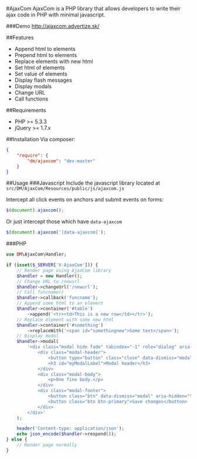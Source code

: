 #AjaxCom
AjaxCom is a PHP library that allows developers to write their ajax code in PHP with minimal javascript.

###Demo
http://ajaxcom.advertize.sk/

##Features
- Append html to elements
- Prepend html to elements
- Replace elements with new html
- Set html of elements
- Set value of elements
- Display flash messages
- Display modals
- Change URL
- Call functions

##Requirements
- PHP >= 5.3.3
- jQuery >= 1.7.x

##Installation
Via composer:

``` json
{
    "require": {
        "dm/ajaxcom": "dev-master"
    }
}
```

##Usage
###Javascript
Include the javascript library located at `src/DM/AjaxCom/Resources/public/js/ajaxcom.js`

Intercept all click events on anchors and submit events on forms:
``` javascript
$(document).ajaxcom();
```

Or just intercept those which have `data-ajaxcom`
``` javascript
$(document).ajaxcom('[data-ajaxcom]');
```

###PHP
``` php
use DM\AjaxCom\Handler;

if (isset($_SERVER['X-AjaxCom'])) {
    // Render page using AjaxCom library
    $handler = new Handler();
    // Change URL to /newurl
    $handler->changeUrl('/newurl');
    // Call funcname()
    $handler->callback('funcname');
    // Append some html to an element
    $handler->container('#table')
        ->append('<tr><td>This is a new row</td></tr>');
    // Replace element with some new html
    $handler->container('#something')
        ->replaceWith('<span id="somethingnew">Some text</span>');
    // Display modal
    $handler->modal(
        '<div class="modal hide fade" tabindex="-1" role="dialog" aria-labelledby="myModalLabel" aria-hidden="true">
            <div class="modal-header">
                <button type="button" class="close" data-dismiss="modal" aria-hidden="true">&times;</button>
                <h3 id="myModalLabel">Modal header</h3>
            </div>
            <div class="modal-body">
                <p>One fine body.</p>
            </div>
            <div class="modal-footer">
                <button class="btn" data-dismiss="modal" aria-hidden="true">Close</button>
                <button class="btn btn-primary">Save changes</button>
            </div>
        </div>'
    );

    header('Content-type: application/json');
    echo json_encode($handler->respond());
} else {
    // Render page normally
}
```
